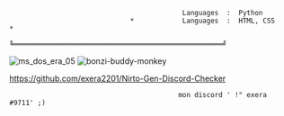           
          
                                               Languages  :  Python                      
                                  *            Languages  :  HTML, CSS                 *                                                                           
                                  ╚════════════════════════════════════════════════════╝
          
          
          
      
   ![ms_dos_era_05](https://user-images.githubusercontent.com/119492886/219864091-842c06e7-b1ac-45c2-a2b5-9c0aadf34286.gif)
   ![bonzi-buddy-monkey](https://user-images.githubusercontent.com/119492886/219862796-9066188c-f0c9-4197-8f05-c900ad65cdc7.gif)
   
https://github.com/exera2201/Nirto-Gen-Discord-Checker

                                              mon discord ' !" exera #9711' ;)
